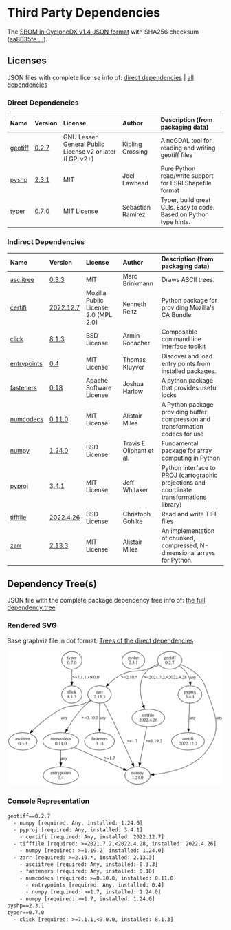 # Third Party Dependencies

<!--[[[fill sbom_sha256()]]]-->
The [SBOM in CycloneDX v1.4 JSON format](https://github.com/sthagen/pilli/blob/default/sbom.json) with SHA256 checksum ([ea8035fe ...](https://raw.githubusercontent.com/sthagen/pilli/default/sbom.json.sha256 "sha256:ea8035fe11d740d59ecd732cc0275661f396718e9334aa0365cfcffc85058d64")).
<!--[[[end]]] (checksum: 16b44e2b5838f80f72c9b6a49ad03425)-->
## Licenses 

JSON files with complete license info of: [direct dependencies](direct-dependency-licenses.json) | [all dependencies](all-dependency-licenses.json)

### Direct Dependencies

<!--[[[fill direct_dependencies_table()]]]-->
| Name                                                          | Version                                          | License                                                 | Author            | Description (from packaging data)                                  |
|:--------------------------------------------------------------|:-------------------------------------------------|:--------------------------------------------------------|:------------------|:-------------------------------------------------------------------|
| [geotiff](https://github.com/Open-Source-Agriculture/geotiff) | [0.2.7](https://pypi.org/project/geotiff/0.2.7/) | GNU Lesser General Public License v2 or later (LGPLv2+) | Kipling Crossing  | A noGDAL tool for reading and writing geotiff files                |
| [pyshp](https://github.com/GeospatialPython/pyshp)            | [2.3.1](https://pypi.org/project/pyshp/2.3.1/)   | MIT                                                     | Joel Lawhead      | Pure Python read/write support for ESRI Shapefile format           |
| [typer](https://github.com/tiangolo/typer)                    | [0.7.0](https://pypi.org/project/typer/0.7.0/)   | MIT License                                             | Sebastián Ramírez | Typer, build great CLIs. Easy to code. Based on Python type hints. |
<!--[[[end]]] (checksum: 53e0bff08dc8a28dfb2c7073b72bb8d9)-->

### Indirect Dependencies

<!--[[[fill indirect_dependencies_table()]]]-->
| Name                                                                           | Version                                                   | License                              | Author                    | Description (from packaging data)                                                          |
|:-------------------------------------------------------------------------------|:----------------------------------------------------------|:-------------------------------------|:--------------------------|:-------------------------------------------------------------------------------------------|
| [asciitree](http://github.com/mbr/asciitree)                                   | [0.3.3](https://pypi.org/project/asciitree/0.3.3/)        | MIT                                  | Marc Brinkmann            | Draws ASCII trees.                                                                         |
| [certifi](https://github.com/certifi/python-certifi)                           | [2022.12.7](https://pypi.org/project/certifi/2022.12.7/)  | Mozilla Public License 2.0 (MPL 2.0) | Kenneth Reitz             | Python package for providing Mozilla's CA Bundle.                                          |
| [click](https://palletsprojects.com/p/click/)                                  | [8.1.3](https://pypi.org/project/click/8.1.3/)            | BSD License                          | Armin Ronacher            | Composable command line interface toolkit                                                  |
| [entrypoints](https://github.com/takluyver/entrypoints)                        | [0.4](https://pypi.org/project/entrypoints/0.4/)          | MIT License                          | Thomas Kluyver            | Discover and load entry points from installed packages.                                    |
| [fasteners](https://github.com/harlowja/fasteners)                             | [0.18](https://pypi.org/project/fasteners/0.18/)          | Apache Software License              | Joshua Harlow             | A python package that provides useful locks                                                |
| [numcodecs](https://github.com/zarr-developers/numcodecs/blob/main/README.rst) | [0.11.0](https://pypi.org/project/numcodecs/0.11.0/)      | MIT License                          | Alistair Miles            | A Python package providing buffer compression and transformation codecs for use            |
| [numpy](https://www.numpy.org)                                                 | [1.24.0](https://pypi.org/project/numpy/1.24.0/)          | BSD License                          | Travis E. Oliphant et al. | Fundamental package for array computing in Python                                          |
| [pyproj](https://github.com/pyproj4/pyproj)                                    | [3.4.1](https://pypi.org/project/pyproj/3.4.1/)           | MIT License                          | Jeff Whitaker             | Python interface to PROJ (cartographic projections and coordinate transformations library) |
| [tifffile](https://www.lfd.uci.edu/~gohlke/)                                   | [2022.4.26](https://pypi.org/project/tifffile/2022.4.26/) | BSD License                          | Christoph Gohlke          | Read and write TIFF files                                                                  |
| [zarr](https://github.com/zarr-developers/zarr-python)                         | [2.13.3](https://pypi.org/project/zarr/2.13.3/)           | MIT License                          | Alistair Miles            | An implementation of chunked, compressed, N-dimensional arrays for Python.                 |
<!--[[[end]]] (checksum: 74195b025093f70731c3aa4c7828f577)-->

## Dependency Tree(s)

JSON file with the complete package dependency tree info of: [the full dependency tree](package-dependency-tree.json)

### Rendered SVG

Base graphviz file in dot format: [Trees of the direct dependencies](package-dependency-tree.dot.txt)

<img src="./package-dependency-tree.svg" alt="Trees of the direct dependencies" title="Trees of the direct dependencies"/>

### Console Representation

<!--[[[fill dependency_tree_console_text()]]]-->
````console
geotiff==0.2.7
  - numpy [required: Any, installed: 1.24.0]
  - pyproj [required: Any, installed: 3.4.1]
    - certifi [required: Any, installed: 2022.12.7]
  - tifffile [required: >=2021.7.2,<2022.4.28, installed: 2022.4.26]
    - numpy [required: >=1.19.2, installed: 1.24.0]
  - zarr [required: >=2.10.*, installed: 2.13.3]
    - asciitree [required: Any, installed: 0.3.3]
    - fasteners [required: Any, installed: 0.18]
    - numcodecs [required: >=0.10.0, installed: 0.11.0]
      - entrypoints [required: Any, installed: 0.4]
      - numpy [required: >=1.7, installed: 1.24.0]
    - numpy [required: >=1.7, installed: 1.24.0]
pyshp==2.3.1
typer==0.7.0
  - click [required: >=7.1.1,<9.0.0, installed: 8.1.3]
````
<!--[[[end]]] (checksum: 5a2d73d80a8c1c37f241f1f4cd4cd5b1)-->
